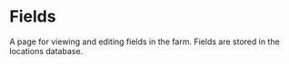 # Fields

A page for viewing and editing fields in the farm.
Fields are stored in the locations database.
